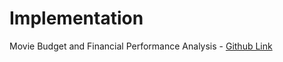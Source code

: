 # Implementation

Movie Budget and Financial Performance Analysis - [Github Link](https://github.com/grandeurkoe/100-days-of-code-the-complete-python-pro-bootcamp/tree/6198e4c00e0acd08ac18cf9a4ba093a9e601d335/day-078-linear-regression-and-data-visualization-with-seaborn/movie-budget-and-financial-performance-analysis)